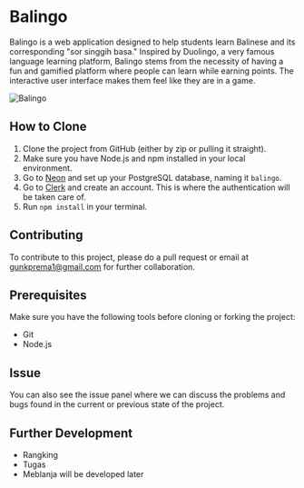 # Balingo

Balingo is a web application designed to help students learn Balinese and its corresponding "sor singgih basa." Inspired by Duolingo, a very famous language learning platform, Balingo stems from the necessity of having a fun and gamified platform where people can learn while earning points. The interactive user interface makes them feel like they are in a game.

![Balingo](https://github.com/yepShinjo/balingo/assets/103907410/b13826bb-a042-4ace-99df-feeeaaf4fc1d)




## How to Clone

1. Clone the project from GitHub (either by zip or pulling it straight).
2. Make sure you have Node.js and npm installed in your local environment.
3. Go to [Neon](https://neon.tech) and set up your PostgreSQL database, naming it `balingo`.
4. Go to [Clerk](https://clerk.com) and create an account. This is where the authentication will be taken care of.
5. Run `npm install` in your terminal.

## Contributing

To contribute to this project, please do a pull request or email at [gunkprema1@gmail.com](mailto:gunkprema1@gmail.com) for further collaboration.

## Prerequisites

Make sure you have the following tools before cloning or forking the project:

- Git
- Node.js

## Issue
You can also see the issue panel where we can discuss the problems and bugs found in the current or previous state of the project.

## Further Development

- Rangking
- Tugas
- Meblanja
will be developed later
